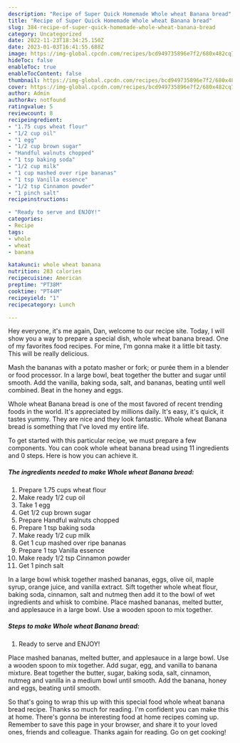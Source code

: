 ```yaml
---
description: "Recipe of Super Quick Homemade Whole wheat Banana bread"
title: "Recipe of Super Quick Homemade Whole wheat Banana bread"
slug: 384-recipe-of-super-quick-homemade-whole-wheat-banana-bread
category: Uncategorized
date: 2022-11-23T18:34:25.150Z
date: 2023-01-03T16:41:55.688Z
image: https://img-global.cpcdn.com/recipes/bcd949735896e7f2/680x482cq70/whole-wheat-banana-bread-recipe-main-photo.jpg
hideToc: false
enableToc: true
enableTocContent: false
thumbnail: https://img-global.cpcdn.com/recipes/bcd949735896e7f2/680x482cq70/whole-wheat-banana-bread-recipe-main-photo.jpg
cover: https://img-global.cpcdn.com/recipes/bcd949735896e7f2/680x482cq70/whole-wheat-banana-bread-recipe-main-photo.jpg
author: Admin
authorAv: notfound
ratingvalue: 5
reviewcount: 8
recipeingredient:
- "1.75 cups wheat flour"
- "1/2 cup oil"
- "1 egg"
- "1/2 cup brown sugar"
- "Handful walnuts chopped"
- "1 tsp baking soda"
- "1/2 cup milk"
- "1 cup mashed over ripe bananas"
- "1 tsp Vanilla essence"
- "1/2 tsp Cinnamon powder"
- "1 pinch salt"
recipeinstructions:

- "Ready to serve and ENJOY!"
categories:
- Recipe
tags:
- whole
- wheat
- banana

katakunci: whole wheat banana 
nutrition: 283 calories
recipecuisine: American
preptime: "PT38M"
cooktime: "PT44M"
recipeyield: "1"
recipecategory: Lunch

---
```



Hey everyone, it's me again, Dan, welcome to our recipe site. Today, I will show you a way to prepare a special dish, whole wheat banana bread. One of my favorites food recipes. For mine, I'm gonna make it a little bit tasty. This will be really delicious.

Mash the bananas with a potato masher or fork; or purée them in a blender or food processor. In a large bowl, beat together the butter and sugar until smooth. Add the vanilla, baking soda, salt, and bananas, beating until well combined. Beat in the honey and eggs.

Whole wheat Banana bread is one of the most favored of recent trending foods in the world. It's appreciated by millions daily. It's easy, it's quick, it tastes yummy. They are nice and they look fantastic. Whole wheat Banana bread is something that I've loved my entire life.


To get started with this particular recipe, we must prepare a few components. You can cook whole wheat banana bread using 11 ingredients and 0 steps. Here is how you can achieve it.

<!--inarticleads1-->

##### The ingredients needed to make Whole wheat Banana bread:

1. Prepare 1.75 cups wheat flour
1. Make ready 1/2 cup oil
1. Take 1 egg
1. Get 1/2 cup brown sugar
1. Prepare Handful walnuts chopped
1. Prepare 1 tsp baking soda
1. Make ready 1/2 cup milk
1. Get 1 cup mashed over ripe bananas
1. Prepare 1 tsp Vanilla essence
1. Make ready 1/2 tsp Cinnamon powder
1. Get 1 pinch salt


In a large bowl whisk together mashed bananas, eggs, olive oil, maple syrup, orange juice, and vanilla extract. Sift together whole wheat flour, baking soda, cinnamon, salt and nutmeg then add it to the bowl of wet ingredients and whisk to combine. Place mashed bananas, melted butter, and applesauce in a large bowl. Use a wooden spoon to mix together. 

<!--inarticleads2-->

##### Steps to make Whole wheat Banana bread:


1. Ready to serve and ENJOY!

Place mashed bananas, melted butter, and applesauce in a large bowl. Use a wooden spoon to mix together. Add sugar, egg, and vanilla to banana mixture. Beat together the butter, sugar, baking soda, salt, cinnamon, nutmeg and vanilla in a medium bowl until smooth. Add the banana, honey and eggs, beating until smooth. 

So that's going to wrap this up with this special food whole wheat banana bread recipe. Thanks so much for reading. I'm confident you can make this at home. There's gonna be interesting food at home recipes coming up. Remember to save this page in your browser, and share it to your loved ones, friends and colleague. Thanks again for reading. Go on get cooking!
